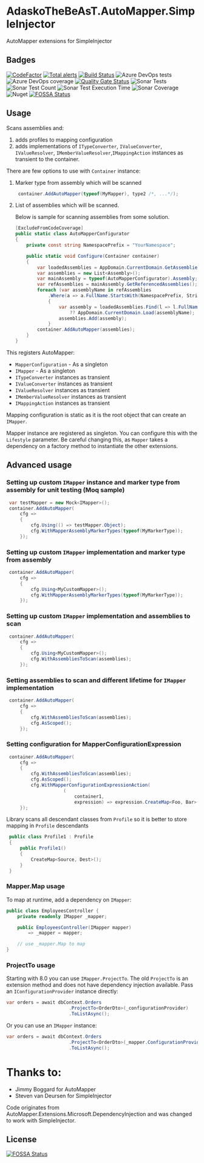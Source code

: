 # AdaskoTheBeAsT.AutoMapper.SimpleInjector

AutoMapper extensions for SimpleInjector

## Badges

[![CodeFactor](https://www.codefactor.io/repository/github/adaskothebeast/adaskothebeast.automapper.simpleinjector/badge)](https://www.codefactor.io/repository/github/adaskothebeast/adaskothebeast.automapper.simpleinjector)
[![Total alerts](https://img.shields.io/lgtm/alerts/g/AdaskoTheBeAsT/AdaskoTheBeAsT.AutoMapper.SimpleInjector.svg?logo=lgtm&logoWidth=18)](https://lgtm.com/projects/g/AdaskoTheBeAsT/AdaskoTheBeAsT.AutoMapper.SimpleInjector/alerts/)
[![Build Status](https://adaskothebeast.visualstudio.com/AdaskoTheBeAsT.AutoMapper.SimpleInjector/_apis/build/status/AdaskoTheBeAsT.AdaskoTheBeAsT.AutoMapper.SimpleInjector?branchName=master)](https://adaskothebeast.visualstudio.com/AdaskoTheBeAsT.AutoMapper.SimpleInjector/_build/latest?definitionId=8&branchName=master)
![Azure DevOps tests](https://img.shields.io/azure-devops/tests/AdaskoTheBeAsT/AdaskoTheBeAsT.AutoMapper.SimpleInjector/16)
![Azure DevOps coverage](https://img.shields.io/azure-devops/coverage/AdaskoTheBeAsT/AdaskoTheBeAsT.AutoMapper.SimpleInjector/16?style=plastic)
[![Quality Gate Status](https://sonarcloud.io/api/project_badges/measure?project=AdaskoTheBeAsT_AdaskoTheBeAsT.AutoMapper.SimpleInjector&metric=alert_status)](https://sonarcloud.io/dashboard?id=AdaskoTheBeAsT_AdaskoTheBeAsT.AutoMapper.SimpleInjector)
![Sonar Tests](https://img.shields.io/sonar/tests/AdaskoTheBeAsT_AdaskoTheBeAsT.AutoMapper.SimpleInjector?server=https%3A%2F%2Fsonarcloud.io)
![Sonar Test Count](https://img.shields.io/sonar/total_tests/AdaskoTheBeAsT_AdaskoTheBeAsT.AutoMapper.SimpleInjector?server=https%3A%2F%2Fsonarcloud.io)
![Sonar Test Execution Time](https://img.shields.io/sonar/test_execution_time/AdaskoTheBeAsT_AdaskoTheBeAsT.AutoMapper.SimpleInjector?server=https%3A%2F%2Fsonarcloud.io)
![Sonar Coverage](https://img.shields.io/sonar/coverage/AdaskoTheBeAsT_AdaskoTheBeAsT.AutoMapper.SimpleInjector?server=https%3A%2F%2Fsonarcloud.io&style=plastic)
![Nuget](https://img.shields.io/nuget/dt/AdaskoTheBeAsT.AutoMapper.SimpleInjector)
[![FOSSA Status](https://app.fossa.com/api/projects/git%2Bgithub.com%2FAdaskoTheBeAsT%2FAdaskoTheBeAsT.AutoMapper.SimpleInjector.svg?type=shield)](https://app.fossa.com/projects/git%2Bgithub.com%2FAdaskoTheBeAsT%2FAdaskoTheBeAsT.AutoMapper.SimpleInjector?ref=badge_shield)

## Usage

Scans assemblies and:

1. adds profiles to mapping configuration
2. adds implementations of `ITypeConverter`, `IValueConverter`, `IValueResolver`, `IMemberValueResolver`,`IMappingAction` instances as transient to the container.

There are few options to use with `Container` instance:

1. Marker type from assembly which will be scanned

   ```cs
    container.AddAutoMapper(typeof(MyMapper), type2 /*, ...*/);
   ```

1. List of assemblies which will be scanned.

   Below is sample for scanning assemblies from some solution.

    ```cs
    [ExcludeFromCodeCoverage]
    public static class AutoMapperConfigurator
    {
        private const string NamespacePrefix = "YourNamespace";

        public static void Configure(Container container)
        {
            var loadedAssemblies = AppDomain.CurrentDomain.GetAssemblies().ToList();
            var assemblies = new List<Assembly>();
            var mainAssembly = typeof(AutoMapperConfigurator).Assembly;
            var refAssemblies = mainAssembly.GetReferencedAssemblies();
            foreach (var assemblyName in refAssemblies
                .Where(a => a.FullName.StartsWith(NamespacePrefix, StringComparison.OrdinalIgnoreCase)))
                {
                    var assembly = loadedAssemblies.Find(l => l.FullName == assemblyName.FullName)
                        ?? AppDomain.CurrentDomain.Load(assemblyName);
                    assemblies.Add(assembly);
                }
            container.AddAutoMapper(assemblies);
        }
    }
   ```

This registers AutoMapper:

- `MapperConfiguration` - As a singleton
- `IMapper` - As a singleton
- `ITypeConverter` instances as transient
- `IValueConverter` instances as transient
- `IValueResolver` instances as transient
- `IMemberValueResolver` instances as transient
- `IMappingAction` instances as transient

Mapping configuration is static as it is the root object that can create an `IMapper`.

Mapper instance are registered as singleton. You can configure this with the `Lifestyle` parameter. Be careful changing this, as `Mapper` takes a dependency on a factory method to instantiate the other extensions.

## Advanced usage

### Setting up custom `IMapper` instance and marker type from assembly for unit testing (Moq sample)

   ```cs
    var testMapper = new Mock<IMapper>();
    container.AddAutoMapper(
        cfg =>
        {
            cfg.Using(() => testMapper.Object);
            cfg.WithMapperAssemblyMarkerTypes(typeof(MyMarkerType));
        });
   ```

### Setting up custom `IMapper` implementation and marker type from assembly

   ```cs
    container.AddAutoMapper(
        cfg =>
        {
            cfg.Using<MyCustomMapper>();
            cfg.WithMapperAssemblyMarkerTypes(typeof(MyMarkerType));
        });
   ```

### Setting up custom `IMapper` implementation and assemblies to scan

   ```cs
    container.AddAutoMapper(
        cfg =>
        {
            cfg.Using<MyCustomMapper>();
            cfg.WithAssembliesToScan(assemblies);
        });
   ```

### Setting assemblies to scan and different lifetime for `IMapper` implementation

   ```cs
    container.AddAutoMapper(
        cfg =>
        {
            cfg.WithAssembliesToScan(assemblies);
            cfg.AsScoped();
        });
   ```

### Setting configuration for MapperConfigurationExpression

   ```cs
    container.AddAutoMapper(
        cfg =>
        {
            cfg.WithAssembliesToScan(assemblies);
            cfg.AsScoped();
            cfg.WithMapperConfigurationExpressionAction(
                        (
                            container1,
                            expression) => expression.CreateMap<Foo, Bar>().ReverseMap());
        });
   ```

Library scans all descendant classes from `Profile` so it is better to store mapping in `Profile` descendants

   ```cs
    public class Profile1 : Profile
    {
        public Profile1()
        {
            CreateMap<Source, Dest>();
        }
    }
   ```

### Mapper.Map usage

To map at runtime, add a dependency on `IMapper`:

```c#
public class EmployeesController {
	private readonly IMapper _mapper;

	public EmployeesController(IMapper mapper)
		=> _mapper = mapper;

	// use _mapper.Map to map
}
```

### ProjectTo usage

Starting with 8.0 you can use `IMapper.ProjectTo`. The old `ProjectTo` is an extension method and does not have dependency injection available. Pass an `IConfigurationProvider` instance directly:

```c#
var orders = await dbContext.Orders
                       .ProjectTo<OrderDto>(_configurationProvider)
					   .ToListAsync();
```

Or you can use an `IMapper` instance:

```c#
var orders = await dbContext.Orders
                       .ProjectTo<OrderDto>(_mapper.ConfigurationProvider)
					   .ToListAsync();
```

# Thanks to:

- Jimmy Boggard for AutoMapper
- Steven van Deursen for SimpleInjector

Code originates from AutoMapper.Extensions.Microsoft.DependencyInjection and was changed to work with SimpleInjector.

## License
[![FOSSA Status](https://app.fossa.com/api/projects/git%2Bgithub.com%2FAdaskoTheBeAsT%2FAdaskoTheBeAsT.AutoMapper.SimpleInjector.svg?type=large)](https://app.fossa.com/projects/git%2Bgithub.com%2FAdaskoTheBeAsT%2FAdaskoTheBeAsT.AutoMapper.SimpleInjector?ref=badge_large)